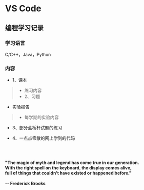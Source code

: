 # VS Code

## 编程学习记录

### 学习语言

C/C++，Java，Python

### 内容

*  1、课本
> + 练习内容
> + 2、习题
*  实验报告
> + 每学期的实验内容

* 3、部分蓝桥杯试题的练习

* 4、一点点零散的网上学到的代码
 <br>
 <br>
 
**"The magic of myth and legend has come true in our generation.** <br>
**With the right spell on the keyboard, the display comes alive,** <br>
**full of things that couldn't have existed or happened before."** <br>
 <br>
                                               **-- Frederick Brooks**
